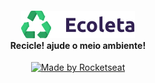 <h4 style="text-align: center;">
    <img alt="Logo" title="#logo" src=".github/logo.png" />
    <br/>
    Recicle! ajude o meio ambiente!  
    <br>
</h4>

<p style="text-align: center;">
  <a href="https://rocketseat.com.br">
    <img alt="Made by Rocketseat" src="https://img.shields.io/badge/made%20by-Rocketseat-%237519C1">
  </a>
</p>
